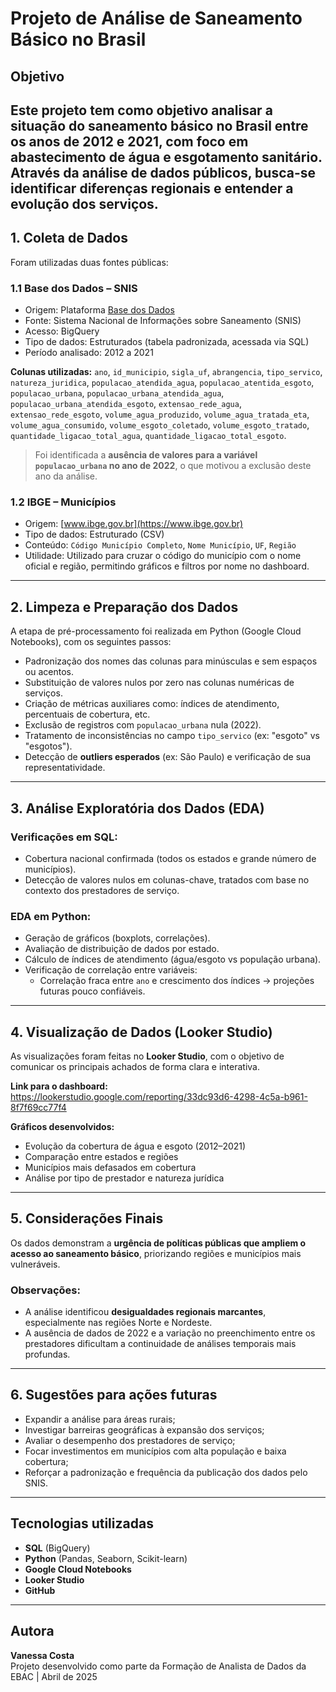 # Projeto de Análise de Saneamento Básico no Brasil

## Objetivo

Este projeto tem como objetivo analisar a situação do saneamento básico no Brasil entre os anos de 2012 e 2021, com foco em abastecimento de água e esgotamento sanitário. Através da análise de dados públicos, busca-se identificar diferenças regionais e entender a evolução dos serviços.
---

## 1. Coleta de Dados

Foram utilizadas duas fontes públicas:

### 1.1 Base dos Dados – SNIS

- Origem: Plataforma [Base dos Dados](https://basedosdados.org/)
- Fonte: Sistema Nacional de Informações sobre Saneamento (SNIS)
- Acesso: BigQuery
- Tipo de dados: Estruturados (tabela padronizada, acessada via SQL)
- Período analisado: 2012 a 2021

**Colunas utilizadas:**
`ano`, `id_municipio`, `sigla_uf`, `abrangencia`, `tipo_servico`, `natureza_juridica`, `populacao_atendida_agua`, `populacao_atentida_esgoto`, `populacao_urbana`, `populacao_urbana_atendida_agua`, `populacao_urbana_atendida_esgoto`, `extensao_rede_agua`, `extensao_rede_esgoto`, `volume_agua_produzido`, `volume_agua_tratada_eta`, `volume_agua_consumido`, `volume_esgoto_coletado`, `volume_esgoto_tratado`, `quantidade_ligacao_total_agua`, `quantidade_ligacao_total_esgoto`.

> Foi identificada a **ausência de valores para a variável `populacao_urbana` no ano de 2022**, o que motivou a exclusão deste ano da análise.

### 1.2 IBGE – Municípios

- Origem: [www.ibge.gov.br](https://www.ibge.gov.br)
- Tipo de dados: Estruturado (CSV)
- Conteúdo: `Código Município Completo`, `Nome Município`, `UF`, `Região`
- Utilidade: Utilizado para cruzar o código do município com o nome oficial e região, permitindo gráficos e filtros por nome no dashboard.

---

## 2. Limpeza e Preparação dos Dados

A etapa de pré-processamento foi realizada em Python (Google Cloud Notebooks), com os seguintes passos:

- Padronização dos nomes das colunas para minúsculas e sem espaços ou acentos.
- Substituição de valores nulos por zero nas colunas numéricas de serviços.
- Criação de métricas auxiliares como: índices de atendimento, percentuais de cobertura, etc.
- Exclusão de registros com `populacao_urbana` nula (2022).
- Tratamento de inconsistências no campo `tipo_servico` (ex: "esgoto" vs "esgotos").
- Detecção de **outliers esperados** (ex: São Paulo) e verificação de sua representatividade.

---

## 3. Análise Exploratória dos Dados (EDA)

### Verificações em SQL:
- Cobertura nacional confirmada (todos os estados e grande número de municípios).
- Detecção de valores nulos em colunas-chave, tratados com base no contexto dos prestadores de serviço.

### EDA em Python:
- Geração de gráficos (boxplots, correlações).
- Avaliação de distribuição de dados por estado.
- Cálculo de índices de atendimento (água/esgoto vs população urbana).
- Verificação de correlação entre variáveis:
   - Correlação fraca entre `ano` e crescimento dos índices → projeções futuras pouco confiáveis.

---

## 4. Visualização de Dados (Looker Studio)

As visualizações foram feitas no **Looker Studio**, com o objetivo de comunicar os principais achados de forma clara e interativa.

**Link para o dashboard:** https://lookerstudio.google.com/reporting/33dc93d6-4298-4c5a-b961-8f7f69cc77f4

**Gráficos desenvolvidos:**
- Evolução da cobertura de água e esgoto (2012–2021)
- Comparação entre estados e regiões
- Municípios mais defasados em cobertura
- Análise por tipo de prestador e natureza jurídica

---

## 5. Considerações Finais

Os dados demonstram a **urgência de políticas públicas que ampliem o acesso ao saneamento básico**, priorizando regiões e municípios mais vulneráveis.

### Observações:
- A análise identificou **desigualdades regionais marcantes**, especialmente nas regiões Norte e Nordeste.
- A ausência de dados de 2022 e a variação no preenchimento entre os prestadores dificultam a continuidade de análises temporais mais profundas.

---

## 6. Sugestões para ações futuras

- Expandir a análise para áreas rurais;
- Investigar barreiras geográficas à expansão dos serviços;
- Avaliar o desempenho dos prestadores de serviço;
- Focar investimentos em municípios com alta população e baixa cobertura;
- Reforçar a padronização e frequência da publicação dos dados pelo SNIS.

---

## Tecnologias utilizadas

- **SQL** (BigQuery)
- **Python** (Pandas, Seaborn, Scikit-learn)
- **Google Cloud Notebooks**
- **Looker Studio**
- **GitHub**

---

## Autora

**Vanessa Costa**  
Projeto desenvolvido como parte da Formação de Analista de Dados da EBAC | Abril de 2025